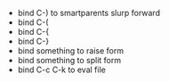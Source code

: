 * bind C-) to smartparents slurp forward
* bind C-(
* bind C-{
* bind C-}
* bind something to raise form
* bind something to split form
* bind C-c C-k to eval file